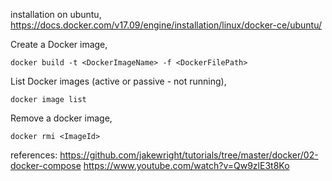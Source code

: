 installation on ubuntu,
https://docs.docker.com/v17.09/engine/installation/linux/docker-ce/ubuntu/

Create a Docker image,
````
docker build -t <DockerImageName> -f <DockerFilePath> 
````
List Docker images (active or passive - not running),
````
docker image list
````

Remove a docker image,
````
docker rmi <ImageId>
````

references:
https://github.com/jakewright/tutorials/tree/master/docker/02-docker-compose
https://www.youtube.com/watch?v=Qw9zlE3t8Ko
